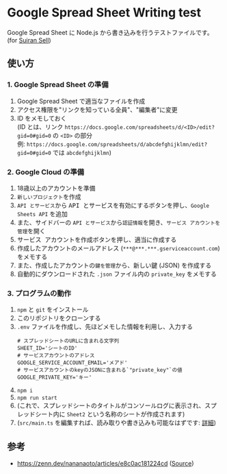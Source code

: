 # Google Spread Sheet Writing test

Google Spread Sheet に Node.js から書き込みを行うテストファイルです。(for [Suiran Sell](https://github.com/suiranfes/sell.suiranfes.blue))

## 使い方

### 1. Google Spread Sheet の準備

1. Google Spread Sheet で適当なファイルを作成
1. アクセス権限を"リンクを知っている全員"、"編集者"に変更 
1. ID をメモしておく  
(ID とは、リンク `https://docs.google.com/spreadsheets/d/<ID>/edit?gid=0#gid=0` の `<ID>` の部分  
例: `https://docs.google.com/spreadsheets/d/abcdefghijklmn/edit?gid=0#gid=0` では `abcdefghijklmn`)

### 2. Google Cloud の準備

1. 18歳以上のアカウントを準備
1. `新しいプロジェクト`を作成
1. `API とサービス`から <kbd>API とサービスを有効にする</kbd>ボタンを押し、`Google Sheets API` を追加
1. また、サイドバーの `API とサービス`から`認証情報`を開き、`サービス アカウントを管理`を開く
1. <kbd>サービス アカウントを作成</kbd>ボタンを押し、適当に作成する
1. 作成したアカウントのメールアドレス (`***@***.***.gserviceaccount.com`) をメモする
1. また、作成したアカウントの`鍵を管理`から、新しい鍵 (JSON) を作成する
1. 自動的にダウンロードされた `.json` ファイル内の `private_key` をメモする

### 3. プログラムの動作

1. `npm` と `git` をインストール
1. このリポジトリをクローンする
1. `.env` ファイルを作成し、先ほどメモした情報を利用し、入力する  
    ```.env
    # スプレッドシートのURLに含まれる文字列
    SHEET_ID='シートのID'
    # サービスアカウントのアドレス
    GOOGLE_SERVICE_ACCOUNT_EMAIL='メアド'
    # サービスアカウントのkeyのJSONに含まれる`"private_key"`の値
    GOOGLE_PRIVATE_KEY='キー'
    ```
1. `npm i`
1. `npm run start`
1. (これで、スプレッドシートのタイトルがコンソールログに表示され、スプレッドシート内に `Sheet2` という名称のシートが作成されます)
1. (`src/main.ts` を編集すれば、読み取りや書き込みも可能なはずです: [詳細](https://zenn.dev/nananaoto/articles/e8c0ac181224cd#:~:text=%3B%0A%20%20%7D%0A%7D-,%E4%BD%BF%E3%82%8F%E3%82%8C%E6%96%B9%E3%81%AE%E3%82%A4%E3%83%A1%E3%83%BC%E3%82%B8%E3%81%A7%E3%81%99%E3%80%82,-const%20spreadService%20%3D))

## 参考

- https://zenn.dev/nananaoto/articles/e8c0ac181224cd ([Source](https://github.com/nsuzuki7713/typescript-mono-repo/blob/b493fae44c32b509404e3afb478c63439884fe30/packages/playground/src/spreadsheet/main.ts))
